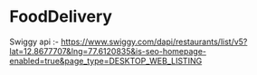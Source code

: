 # FoodDelivery

Swiggy api :-
https://www.swiggy.com/dapi/restaurants/list/v5?lat=12.8677707&lng=77.6120835&is-seo-homepage-enabled=true&page_type=DESKTOP_WEB_LISTING

